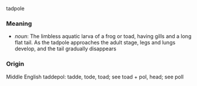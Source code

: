 tadpole
### Meaning
+ _noun_: The limbless aquatic larva of a frog or toad, having gills and a long flat tail. As the tadpole approaches the adult stage, legs and lungs develop, and the tail gradually disappears

### Origin

Middle English taddepol: tadde, tode, toad; see toad + pol, head; see poll
